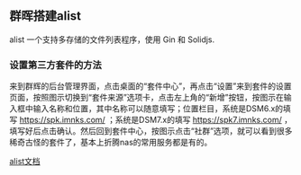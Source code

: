 
## 群晖搭建alist

alist 一个支持多存储的文件列表程序，使用 Gin 和 Solidjs. 

### 设置第三方套件的方法

来到群辉的后台管理界面，点击桌面的“套件中心”，再点击“设置”来到套件的设置页面，按照图示切换到“套件来源”选项卡，点击左上角的“新增”按钮，按图示在输入框中输入名称和位置，其中名称可以随意填写；位置栏目，系统是DSM6.x的填写 https://spk.imnks.com/ ；系统是DSM7.x的填写 https://spk7.imnks.com/ ， 填写好后点击确认。然后回到套件中心，按图示点击“社群”选项，就可以看到很多稀奇古怪的套件了，基本上折腾nas的常用服务都是有的。

[alist文档](https://alist.nn.ci/zh/)

